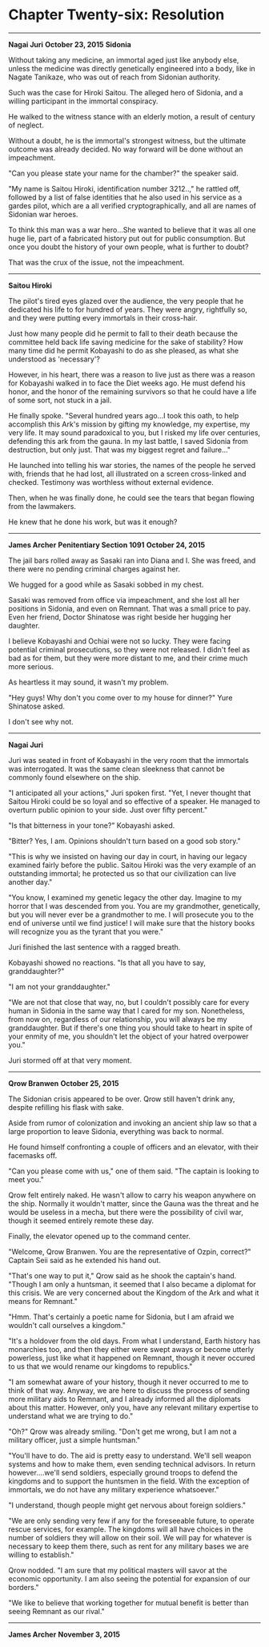 # **Chapter Twenty-six: Resolution**

***
**Nagai Juri**
**October 23, 2015**
**Sidonia**

Without taking any medicine, an immortal aged just like anybody else, unless the medicine was directly genetically engineered into a body, like in Nagate Tanikaze, who was out of reach from Sidonian authority.

Such was the case for Hiroki Saitou. The alleged hero of Sidonia, and a willing participant in the immortal conspiracy.

He walked to the witness stance with an elderly motion, a result of century of neglect.

Without a doubt, he is the immortal's strongest witness, but the ultimate outcome was already decided. No way forward will be done without an impeachment.

"Can you please state your name for the chamber?" the speaker said.

"My name is Saitou Hiroki, identification number 3212..," he rattled off, followed by a list of false identities that he also used in his service as a gardes pilot, which are a
all verified cryptographically, and all are names of Sidonian war heroes.

To think this man was a war hero...She wanted to believe that it was all one huge lie, part of a fabricated history put out for public consumption. But once you doubt the history of your own people, what is further to doubt?

That was the crux of the issue, not the impeachment.


***
**Saitou Hiroki**

The pilot's tired eyes glazed over the audience, the very people that he dedicated his life to for hundred of years. They were angry, rightfully so, and they were putting every immortals in their cross-hair.

Just how many people did he permit to fall to their death because the committee held back life saving medicine for the sake of stability? How many time did he permit Kobayashi to do as she pleased, as what she understood as 'necessary'?

However, in his heart, there was a reason to live just as there was a reason for Kobayashi walked in to face the Diet weeks ago. He must defend his honor, and the honor of the remaining survivors so that he could have a life of some sort, not stuck in a jail.

He finally spoke. "Several hundred years ago...I took this oath, to help accomplish this Ark's mission by gifting my knowledge, my expertise, my very life. It may sound paradoxical to you, but I risked my life over centuries, defending this ark from the gauna. In my last battle, I saved Sidonia from destruction, but only just. That was my biggest regret and failure..."

He launched into telling his war stories, the names of the people he served with, friends that he had lost, all illustrated on a screen cross-linked and checked. Testimony was worthless without external evidence.

Then, when he was finally done, he could see the tears that began flowing from the lawmakers.

He knew that he done his work, but was it enough?

***
**James Archer**
**Penitentiary Section 1091**
**October 24, 2015**

The jail bars rolled away as Sasaki ran into Diana and I. She was freed, and there were no pending criminal charges against her.

We hugged for a good while as Sasaki sobbed in my chest.

Sasaki was removed from office via impeachment, and she lost all her positions in Sidonia, and even on Remnant. That was a small price to pay. Even her friend, Doctor Shinatose was right beside her hugging her daughter.

I believe Kobayashi and Ochiai were not so lucky. They were facing potential criminal prosecutions, so they were not released. I didn't feel as bad as for them, but they were more distant to me, and their crime much more serious.

As heartless it may sound, it wasn't my problem.

"Hey guys! Why don't you come over to my house for dinner?" Yure Shinatose asked.

I don't see why not.

***
**Nagai Juri**

Juri was seated in front of Kobayashi in the very room that the immortals was interrogated. It was the same clean sleekness that cannot be commonly found elsewhere on the ship.

"I anticipated all your actions," Juri spoken first. "Yet, I never thought that Saitou Hiroki could be so loyal and so effective of a speaker. He managed to overturn public opinion to your side. Just over fifty percent."

"Is that bitterness in your tone?" Kobayashi asked.

"Bitter? Yes, I am. Opinions shouldn't turn based on a good sob story."

"This is why we insisted on having our day in court, in having our legacy examined fairly before the public. Saitou Hiroki was the very example of an outstanding immortal; he protected us so that our civilization can live another day."

"You know, I examined my genetic legacy the other day. Imagine to my horror that I was descended from you. You are my grandmother, genetically, but you will never ever be a grandmother to me. I will prosecute you to the end of universe until we find justice! I will make sure that the history books will recognize you as the tyrant that you were."

Juri finished the last sentence with a ragged breath.

Kobayashi showed no reactions. "Is that all you have to say, granddaughter?"

"I am not your granddaughter."

"We are not that close that way, no, but I couldn't possibly care for every human in Sidonia in the same way that I cared for my son. Nonetheless, from now on, regardless of our relationship, you will always be my granddaughter. But if there's one thing you should take to heart in spite of your enmity of me, you shouldn't let the object of your hatred overpower you."

Juri stormed off at that very moment.

***
**Qrow Branwen**
**October 25, 2015**

The Sidonian crisis appeared to be over. Qrow still haven't drink any, despite refilling his flask with sake.

Aside from rumor of colonization and invoking an ancient ship law so that a large proportion to leave Sidonia, everything was back to normal.

He found himself confronting a couple of officers and an elevator, with their facemasks off.

"Can you please come with us," one of them said. "The captain is looking to meet you."

Qrow felt entirely naked. He wasn't allow to carry his weapon anywhere on the ship. Normally it wouldn't matter, since the Gauna was the threat and he would be useless in a mecha, but there were the possibility of civil war, though it seemed entirely remote these day.

Finally, the elevator opened up to the command center.

"Welcome, Qrow Branwen. You are the representative of Ozpin, correct?" Captain Seii said as he extended his hand out.

"That's one way to put it," Qrow said as he shook the captain's hand. "Though I am only a huntsman, it seemed that I also became a diplomat for this crisis. We are very concerned about the Kingdom of the Ark and what it means for Remnant."

"Hmm. That's certainly a poetic name for Sidonia, but I am afraid we wouldn't call ourselves a kingdom."

"It's a holdover from the old days. From what I understand, Earth history has monarchies too, and then they either were swept aways or become utterly powerless, just like what it happened on Remnant, though it never occured to us that we would rename our kingdoms to republics."

"I am somewhat aware of your history, though it never occurred to me to think of that way. Anyway, we are here to discuss the process of sending more military aids to Remnant, and I already informed all the diplomats about this matter. However, only you, have any relevant military expertise to understand what we are trying to do."

"Oh?" Qrow was already smiling. "Don't get me wrong, but I am not a military officer, just a simple huntsman."

"You'll have to do. The aid is pretty easy to understand. We'll sell weapon systems and how to make them, even sending technical advisors. In return however....we'll send soldiers, especially ground troops to defend the kingdoms and to support the huntsmen in the field. With the exception of immortals, we do not have any military experience whatsoever."

"I understand, though people might get nervous about foreign soldiers."

"We are only sending very few if any for the foreseeable future, to operate rescue services, for example. The kingdoms will all have choices in the number of soldiers they will allow on their soil. We will pay for whatever is necessary to keep them there, such as rent for any military bases we are willing to establish."

Qrow nodded. "I am sure that my political masters will savor at the economic opportunity. I am also seeing the potential for expansion of our borders."

"We like to believe that working together for mutual benefit is better than seeing Remnant as our rival."

***
**James Archer**
**November 3, 2015**
